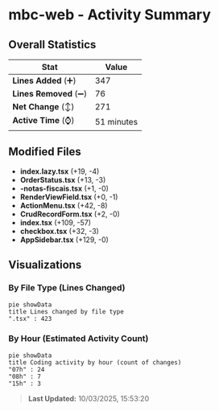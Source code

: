 # mbc-web - Activity Summary 

## Overall Statistics

| Stat                   | Value                                                             |
| ---------------------- | ----------------------------------------------------------------- |
| **Lines Added** (➕)   | 347                                          |
| **Lines Removed** (➖) | 76                                        |
| **Net Change** (↕)    | 271                |
| **Active Time** (⌚)   | 51 minutes |


## Modified Files
- **index.lazy.tsx** (+19, -4)
- **OrderStatus.tsx** (+13, -3)
- **-notas-fiscais.tsx** (+1, -0)
- **RenderViewField.tsx** (+0, -1)
- **ActionMenu.tsx** (+42, -8)
- **CrudRecordForm.tsx** (+2, -0)
- **index.tsx** (+109, -57)
- **checkbox.tsx** (+32, -3)
- **AppSidebar.tsx** (+129, -0)

## Visualizations

### By File Type (Lines Changed)

```mermaid
pie showData
title Lines changed by file type
".tsx" : 423
```

### By Hour (Estimated Activity Count)

```mermaid
pie showData
title Coding activity by hour (count of changes)
"07h" : 24
"08h" : 7
"15h" : 3
```


> **Last Updated:** 10/03/2025, 15:53:20